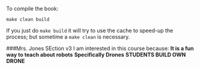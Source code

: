 To compile the book:

```
make clean build
```

If you just do `make build` it will try to use the 
cache to speed-up the process; but sometime a `make clean`
is necessary.

###Mrs. Jones SEction v3
I am interested in this course because:
**__It is a fun way to teach about robots__**
  __Specifically Drones__
  **STUDENTS BUILD OWN DRONE**
  
